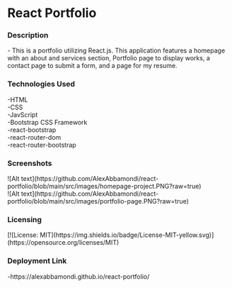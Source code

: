 <h1>React Portfolio</h1>

<h3>Description</h3>
- This is a portfolio utilizing React.js. This application features a homepage with an about and services section, Portfolio page to display works, a contact page to submit a form, and a page for my resume.

<h3>Technologies Used</h3>
-HTML<br>
-CSS<br>
-JavScript<br>
-Bootstrap CSS Framework<br>
-react-bootstrap<br>
-react-router-dom<br>
-react-router-bootstrap<br>

<h3>Screenshots</h3>
![Alt text](https://github.com/AlexAbbamondi/react-portfolio/blob/main/src/images/homepage-project.PNG?raw=true)<br>
![Alt text](https://github.com/AlexAbbamondi/react-portfolio/blob/main/src/images/portfolio-page.PNG?raw=true)


<h3>Licensing</h3>
 [![License: MIT](https://img.shields.io/badge/License-MIT-yellow.svg)](https://opensource.org/licenses/MIT)
 
<h3>Deployment Link</h3>
-https://alexabbamondi.github.io/react-portfolio/
